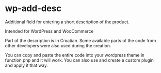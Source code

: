 # wp-add-desc
Additional field for entering a short description of the product.

Intended for WordPress and WooCommerce

Part of the description is in Croatian.
Some available parts of the code from other developers were also used during the creation.

You can copy and paste the entire code into your wordpress theme in function.php and it will work.
You can also use and create a custom plugin and apply it that way.
